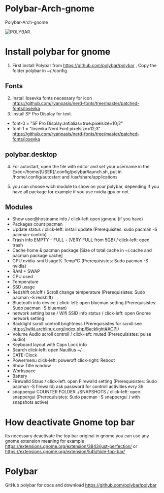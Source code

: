 # Polybar-Arch-gnome
Polybar-Arch-gnome

![POLYBAR](https://user-images.githubusercontent.com/103053714/166112607-81fed300-a459-4ba5-8ce5-59d382e4caca.png)

# Install polybar for gnome
1. First install Polybar from https://github.com/polybar/polybar , Copy the folder polybar in ~/./config

## Fonts
2. Install Iosevka fonts necessary for icon https://github.com/ryanoasis/nerd-fonts/tree/master/patched-fonts/Iosevka
3. install SF Pro Display for text.

- font-0 = "SF Pro Display:antialias=true:pixelsize=10;2"
- font-1 = "Iosevka Nerd Font:pixelsize=12;3" https://github.com/ryanoasis/nerd-fonts/tree/master/patched-fonts/Iosevka

## polybar.desktop
4. For autostart, open the file with editor and set your username in the Exec=/home/[USER]/.config/polybar/launch.sh, put in /home/.config/autostart and /usr/share/applications 

5. you can choose wich module to show on your polybar, depending if you have all package for example if you use nvidia gpu or not.

## Modules
- Show user@hostname info / click-left open jgmenu (if you have)
- Packages count pacman
- Update status / click-left: install update (Prerequisites: sudo pacman -S pacman-contrib) 
- Trash info EMPTY - FULL - (VERY FULL from 5GB) /  click-left: open trash 
- Cache home & pacman package [Size of total cache in ~/.cache and pacman package cache]
- GPU nvidia-smi Usage% Temp°C (Prerequisistes: Sudo pacman -S nvidia)
- RAM + SWAP
- CPU used
- Temperature
- SSD usage 
- Redshift on/off / Scroll change temperature (Prerequisistes: Sudo pacman -S redshift)
- Bluetooth info device / click-left: open blueman setting (Prerequisistes: Sudo pacman -S blueman)
- network setting base / Wifi SSID info status / click-left: open Gnome network setting
- Backlight scroll controll brightness (Prerequisistes for scroll see https://wiki.archlinux.org/index.php/Backlight#ACPI)
- Volume Audio scroll controll / click-left: muted (Prerequisistes: pulse audio)
- Keyboard layout with Caps Lock info
- Search click-left: open Nautilus ~/
- DATE-Clock
- Powermenu click-left: poweroff click-right: Reboot
- Show Title window
- Workspace
- Battery
- Firewalld Staus / click-left: open Firewalld setting (Prerequisistes: Sudo pacman -S firewalld) ask password for controll activities evry 3h
- snappergui COUNTER FOLDER ./SNAPSHOTS / click-left: open snappergui (Prerequisistes: Sudo pacman -S snappergui / with snapshots active)


# How deactivate Gnome top bar 
Its necessary deactivate the top bar original in gnome you can use any gnome extension meaning for example https://extensions.gnome.org/extension/3843/just-perfection/ or 
https://extensions.gnome.org/extension/545/hide-top-bar/


# Polybar
GitHub polybar for docs and download https://github.com/polybar/polybar


